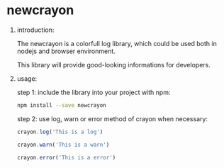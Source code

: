 # newcrayon

1. introduction:

    The newcrayon is a colorfull log library, which could be used both in nodejs and browser environment.

    This library will provide good-looking informations for developers.

2. usage:

    step 1: include the library into your project with npm:

    ```bash
    npm install --save newcrayon
    ```

    step 2: use log, warn or error method of crayon when necessary:

    ```javascript
    crayon.log('This is a log')

    crayon.warn('This is a warn')

    crayon.error('This is a error')
    ```
